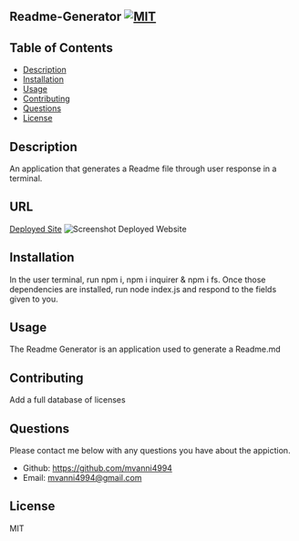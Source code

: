 

## Readme-Generator [![MIT](https://img.shields.io/badge/License-MIT-yellow.svg)](https://opensource.org/licenses/MIT)

## Table of Contents
* [Description](#description)
* [Installation](#installation)
* [Usage](#usage)
* [Contributing](#contributing)
* [Questions](#questions)
* [License](#license)

## Description 
An application that generates a Readme file through user response in a terminal.

## URL
[Deployed Site]()
![Screenshot Deployed Website]()

## Installation
In the user terminal, run npm i, npm i inquirer & npm  i fs. Once those dependencies are installed, run node index.js and respond to the fields given to you.

## Usage
The Readme Generator is an application used to generate a Readme.md

## Contributing
Add a full database of licenses

## Questions
Please contact me below with any questions you have about the appiction.
* Github: https://github.com/mvanni4994
* Email: mvanni4994@gmail.com

## License
MIT